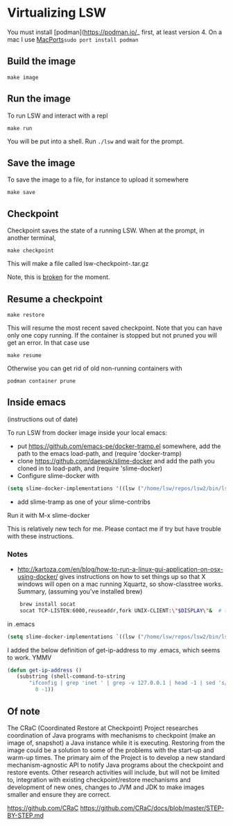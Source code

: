 # Virtualizing LSW

You must install [podman](https://podman.io/_ first, at least version 4. On a mac I use [MacPorts](https://www.macports.org/)```sudo port install podman``` 

## Build the image
```
make image
```

## Run the image
To run LSW and interact with a repl
```
make run
```
You will be put into a shell. Run ```./lsw``` and wait for the prompt.

## Save the image
To save the image to a file, for instance to upload it somewhere
```
make save
```

## Checkpoint 
Checkpoint saves the state of a running LSW. When at the prompt, in another terminal, 
```
make checkpoint
```
This will make a file called lsw-checkpoint-<container-id>.tar.gz

Note, this is [broken](https://github.com/containers/podman/issues/12053) for the moment.

## Resume a checkpoint 
```
make restore
```
This will resume the most recent saved checkpoint. Note that you can have only one copy running. 
If the container is stopped but not pruned you will get an error. In that case use 
```
make resume
```
Otherwise you can get rid of old non-running containers with 
```
podman container prune 
```

## Inside emacs

(instructions out of date)

To run LSW from docker image inside your local emacs:
 - put https://github.com/emacs-pe/docker-tramp.el somewhere, add the path to the emacs load-path, and (require 'docker-tramp)
 - clone https://github.com/daewok/slime-docker and add the path you cloned in to load-path, and (require 'slime-docker)
 - Configure slime-docker with 
 ```lisp
 (setq slime-docker-implementations '((lsw ("/home/lsw/repos/lsw2/bin/lsw") :image-name "lsw2/lisp")))
 ```
 - add slime-tramp as one of your slime-contribs

Run it with M-x slime-docker

This is relatively new tech for me. Please contact me if try but have trouble with these instructions.

### Notes

- http://kartoza.com/en/blog/how-to-run-a-linux-gui-application-on-osx-using-docker/ gives instructions on how to set
  things up so that X windows will open on a mac running Xquartz, so show-classtree works. Summary,
  (assuming you've installed brew)
```bash
    brew install socat
    socat TCP-LISTEN:6000,reuseaddr,fork UNIX-CLIENT:\"$DISPLAY\"&  # (do that only once per login session)
```
in .emacs
```lisp
(setq slime-docker-implementations `((lsw ("/home/lsw/repos/lsw2/bin/lsw") :image-name "lsw2/lisp" :env (("DISPLAY" . ,(concat (get-ip-address) ":0"))))))
```
I added the below definition of get-ip-address to my .emacs, which seems to work. YMMV 
```lisp
(defun get-ip-address ()
   (substring (shell-command-to-string
       "ifconfig | grep 'inet ' | grep -v 127.0.0.1 | head -1 | sed 's/.*inet \\(\\([0-9\\.]\\)*\\).*/\\1/'")
	     0 -1))
```

## Of note

The CRaC (Coordinated Restore at Checkpoint) Project researches coordination of Java programs with mechanisms to checkpoint (make an image of, snapshot) a Java instance while it is executing. Restoring from the image could be a solution to some of the problems with the start-up and warm-up times. The primary aim of the Project is to develop a new standard mechanism-agnostic API to notify Java programs about the checkpoint and restore events. Other research activities will include, but will not be limited to, integration with existing checkpoint/restore mechanisms and development of new ones, changes to JVM and JDK to make images smaller and ensure they are correct.

https://github.com/CRaC
https://github.com/CRaC/docs/blob/master/STEP-BY-STEP.md
